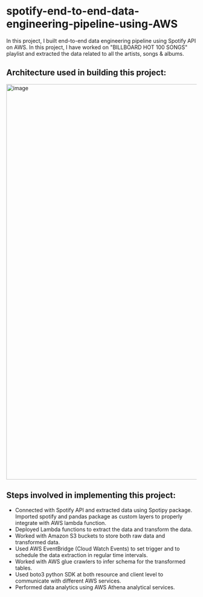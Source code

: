 # spotify-end-to-end-data-engineering-pipeline-using-AWS

In this project, I built end-to-end data engineering pipeline using Spotify API on AWS. In this project, I have worked on "BILLBOARD HOT 100 SONGS" playlist and extracted the data related to all the artists, songs & albums. 

## Architecture used in building this project:

<img width="1895" height="1045" alt="image" src="https://github.com/user-attachments/assets/6c63c991-cc04-4912-bf3e-cabfce0f639c" />

## Steps involved in implementing this project:
- Connected with Spotify API and extracted data using Spotipy package. Imported spotify and pandas package as custom layers to properly integrate with AWS lambda function.
- Deployed Lambda functions to extract the data and transform the data.
- Worked with Amazon S3 buckets to store both raw data and transformed data.
- Used AWS EventBridge (Cloud Watch Events) to set trigger and to schedule the data extraction in regular time intervals.
- Worked with AWS glue crawlers to infer schema for the transformed tables.
- Used boto3 python SDK at both resource and client level to communicate with different AWS services.
- Performed data analytics using AWS Athena analytical services.
